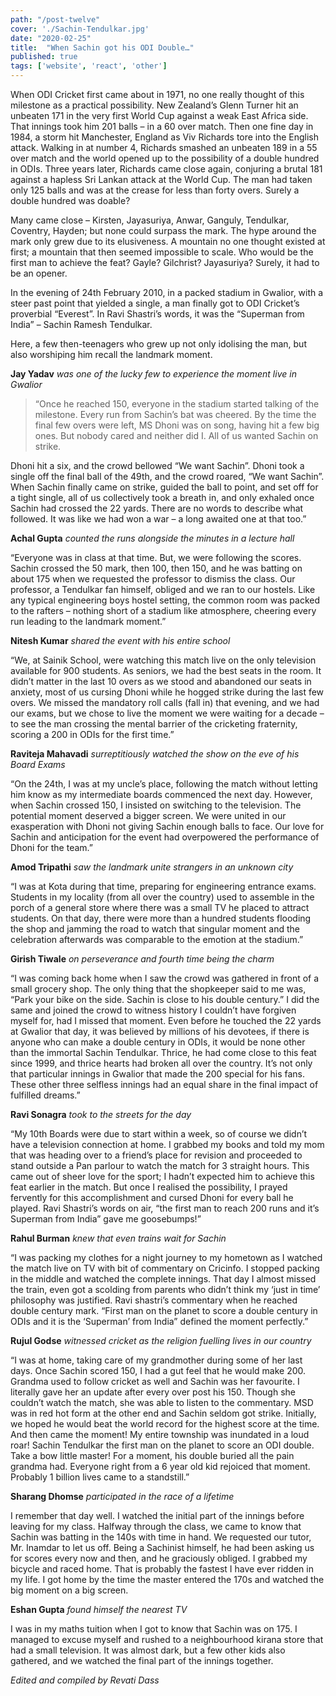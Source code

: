 ```yaml
---
path: "/post-twelve"
cover: './Sachin-Tendulkar.jpg'
date: "2020-02-25"
title:  "When Sachin got his ODI Double…"
published: true
tags: ['website', 'react', 'other']
---
```


When ODI Cricket first came about in 1971, no one really thought of this milestone as a practical possibility. New Zealand’s Glenn Turner hit an unbeaten 171 in the very first World Cup against a weak East Africa side. That innings took him 201 balls – in a 60 over match. Then one fine day in 1984, a storm hit Manchester, England as Viv Richards tore into the English attack. Walking in at number 4, Richards smashed an unbeaten 189 in a 55 over match and the world opened up to the possibility of a double hundred in ODIs. Three years later, Richards came close again, conjuring a brutal 181 against a hapless Sri Lankan attack at the World Cup. The man had taken only 125 balls and was at the crease for less than forty overs. Surely a double hundred was doable?

Many came close – Kirsten, Jayasuriya, Anwar, Ganguly, Tendulkar, Coventry, Hayden; but none could surpass the mark. The hype around the mark only grew due to its elusiveness. A mountain no one thought existed at first; a mountain that then seemed impossible to scale. Who would be the first man to achieve the feat? Gayle? Gilchrist? Jayasuriya? Surely, it had to be an opener.

In the evening of 24th February 2010, in a packed stadium in Gwalior, with a steer past point that yielded a single, a man finally got to ODI Cricket’s proverbial “Everest”. In Ravi Shastri’s words, it was the “Superman from India” – Sachin Ramesh Tendulkar.

Here, a few then-teenagers who grew up not only idolising the man, but also worshiping him recall the landmark moment.

**Jay Yadav** *was one of the lucky few to experience the moment live in Gwalior*

> “Once he reached 150, everyone in the stadium started talking of the milestone. Every run from Sachin’s bat was cheered. By the time the final few overs were left, MS Dhoni was on song, having hit a few big ones. But nobody cared and neither did I. All of us wanted Sachin on strike.

Dhoni hit a six, and the crowd bellowed “We want Sachin”. Dhoni took a single off the final ball of the 49th, and the crowd roared, “We want Sachin”. When Sachin finally came on strike, guided the ball to point, and set off for a tight single, all of us collectively took a breath in, and only exhaled once Sachin had crossed the 22 yards. There are no words to describe what followed. It was like we had won a war – a long awaited one at that too.”

**Achal Gupta** *counted the runs alongside the minutes in a lecture hall*

“Everyone was in class at that time. But, we were following the scores. Sachin crossed the 50 mark, then 100, then 150, and he was batting on about 175 when we requested the professor to dismiss the class. Our professor, a Tendulkar fan himself, obliged and we ran to our hostels. Like any typical engineering boys hostel setting, the common room was packed to the rafters – nothing short of a stadium like atmosphere, cheering every run leading to the landmark moment.”

**Nitesh Kumar** *shared the event with his entire school*

“We, at Sainik School, were watching this match live on the only television available for 900 students. As seniors, we had the best seats in the room. It didn’t matter in the last 10 overs as we stood and abandoned our seats in anxiety, most of us cursing Dhoni while he hogged strike during the last few overs. We missed the mandatory roll calls (fall in) that evening, and we had our exams, but we chose to live the moment we were waiting for a decade – to see the man crossing the mental barrier of the cricketing fraternity, scoring a 200 in ODIs for the first time.”

**Raviteja Mahavadi** *surreptitiously watched the show on the eve of his Board Exams*

“On the 24th, I was at my uncle’s place, following the match without letting him know as my intermediate boards commenced the next day. However, when Sachin crossed 150, I insisted on switching to the television. The potential moment deserved a bigger screen. We were united in our exasperation with Dhoni not giving Sachin enough balls to face. Our love for Sachin and anticipation for the event had overpowered the performance of Dhoni for the team.”

**Amod Tripathi** *saw the landmark unite strangers in an unknown city*

“I was at Kota during that time, preparing for engineering entrance exams. Students in my locality (from all over the country) used to assemble in the porch of a general store where there was a small TV he placed to attract students. On that day, there were more than a hundred students flooding the shop and jamming the road to watch that singular moment and the celebration afterwards was comparable to the emotion at the stadium.”

**Girish Tiwale** *on perseverance and fourth time being the charm*

“I was coming back home when I saw the crowd was gathered in front of a small grocery shop. The only thing that the shopkeeper said to me was, “Park your bike on the side. Sachin is close to his double century.” I did the same and joined the crowd to witness history I couldn’t have forgiven myself for, had I missed that moment. Even before he touched the 22 yards at Gwalior that day, it was believed by millions of his devotees, if there is anyone who can make a double century in ODIs, it would be none other than the immortal Sachin Tendulkar. Thrice, he had come close to this feat since 1999, and thrice hearts had broken all over the country. It’s not only that particular innings in Gwalior that made the 200 special for his fans. These other three selfless innings had an equal share in the final impact of fulfilled dreams.”

**Ravi Sonagra** *took to the streets for the day*

“My 10th Boards were due to start within a week, so of course we didn’t have a television connection at home. I grabbed my books and told my mom that was heading over to a friend’s place for revision and proceeded to stand outside a Pan parlour to watch the match for 3 straight hours. This came out of sheer love for the sport; I hadn’t expected him to achieve this feat earlier in the match. But once I realised the possibility, I prayed fervently for this accomplishment and cursed Dhoni for every ball he played. Ravi Shastri’s words on air, “the first man to reach 200 runs and it’s Superman from India” gave me goosebumps!”

**Rahul Burman** *knew that even trains wait for Sachin*

“I was packing my clothes for a night journey to my hometown as I watched the match live on TV with bit of commentary on Cricinfo. I stopped packing in the middle and watched the complete innings. That day I almost missed the train, even got a scolding from parents who didn’t think my ‘just in time’ philosophy was justified. Ravi shastri’s commentary when he reached double century mark. “First man on the planet to score a double century in ODIs and it is the ‘Superman’ from India” defined the moment perfectly.”

**Rujul Godse** *witnessed cricket as the religion fuelling lives in our country*

“I was at home, taking care of my grandmother during some of her last days. Once Sachin scored 150, I had a gut feel that he would make 200. Grandma used to follow cricket as well and Sachin was her favourite. I literally gave her an update after every over post his 150. Though she couldn’t watch the match, she was able to listen to the commentary. MSD was in red hot form at the other end and Sachin seldom got strike. Initially, we hoped he would beat the world record for the highest score at the time. And then came the moment! My entire township was inundated in a loud roar! Sachin Tendulkar the first man on the planet to score an ODI double. Take a bow little master! For a moment, his double buried all the pain grandma had. Everyone right from a 6 year old kid rejoiced that moment. Probably 1 billion lives came to a standstill.”

**Sharang Dhomse** *participated in the race of a lifetime*

I remember that day well. I watched the initial part of the innings before leaving for my class. Halfway through the class, we came to know that Sachin was batting in the 140s with time in hand. We requested our tutor, Mr. Inamdar to let us off. Being a Sachinist himself, he had been asking us for scores every now and then, and he graciously obliged. I grabbed my bicycle and raced home. That is probably the fastest I have ever ridden in my life. I got home by the time the master entered the 170s and watched the big moment on a big screen.

**Eshan Gupta** *found himself the nearest TV*

I was in my maths tuition when I got to know that Sachin was on 175. I managed to excuse myself and rushed to a neighbourhood kirana store that had a small television. It was almost dark, but a few other kids also gathered, and we watched the final part of the innings together.

*Edited and compiled by Revati Dass*